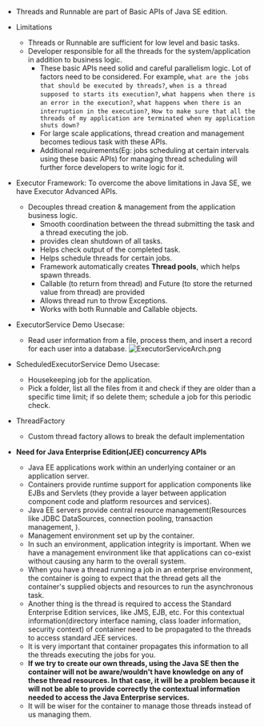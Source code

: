 - Threads and Runnable are part of Basic APIs of Java SE edition.
- Limitations
  - Threads or Runnable are sufficient for low level and basic tasks.
  - Developer responsible for all the threads for the system/application in addition to business logic.
    - These basic APIs need solid and careful parallelism logic. Lot of factors need to be considered.
    For example, `what are the jobs that should be executed by threads?`, `when is a thread supposed to starts its execution?`, 
    `what happens when there is an error in the execution?`, `what happens when there is an interruption in the execution?`,
    `How to make sure that all the threads of my application are terminated when my application shuts down?`
    - For large scale applications, thread creation and management becomes tedious task with these APIs.
    - Additional requirements(Eg: jobs scheduling at certain intervals using these basic APIs) for managing thread scheduling will further force developers to write logic for it.
  

- Executor Framework: 
To overcome the above limitations in Java SE, we have Executor Advanced APIs.
  - Decouples thread creation & management from the application business logic.
    - Smooth coordination between the thread submitting the task and a thread executing the job.
    - provides clean shutdown of all tasks.
    - Helps check output of the completed task.
    - Helps schedule threads for certain jobs.
    - Framework automatically creates **Thread pools**, which helps spawn threads.
    - Callable (to return from thread) and Future (to store the returned value from thread) are provided
    - Allows thread run to throw Exceptions.
    - Works with both Runnable and Callable objects.
- ExecutorService Demo Usecase:
  - Read user information from a file, process them, and insert a record for each user into a database.
  ![ExecutorServiceArch.png](main%2Fresources%2FExecutorServiceArch.png)
- ScheduledExecutorService Demo Usecase:
  - Housekeeping job for the application.
  - Pick a folder, list all the files from it and check if they are older than a specific time limit; if so delete them;
  schedule a job for this periodic check.
- ThreadFactory
  - Custom thread factory allows to break the default implementation



- **Need for Java Enterprise Edition(JEE) concurrency APIs**
  - Java EE applications work within an underlying container or an application server.
  - Containers provide runtime support for application components like EJBs and Servlets 
    (they provide a layer between application component code and platform resources and services).
  - Java EE servers provide central resource management(Resources like JDBC DataSources, connection pooling, transaction management, ).
  - Management environment set up by the container.
  - In such an environment, application integrity is important. When we have a management environment like that
    applications can co-exist without causing any harm to the overall system.
  - When you have a thread running a job in an enterprise environment, the container is going to expect that the thread gets all the 
    container's supplied objects and resources to run the asynchronous task.
  - Another thing is the thread is required to access the Standard Enterprise Edition services, like 
    JMS, EJB, etc. For this contextual information(directory interface naming, class loader information, security context)
    of container need to be propagated to the threads 
    to access standard JEE services.
  - It is very important that container propagates this information to all the threads executing the jobs for you.
  - **If we try to create our own threads, using the Java SE then the container will not be aware/wouldn't have knowledge
    on any of these thread resources. In that case, it will be a problem because it will not be able to provide correctly the contextual information needed
    to access the Java Enterprise services.**
  - It will be wiser for the container to manage those threads instead of us managing them.